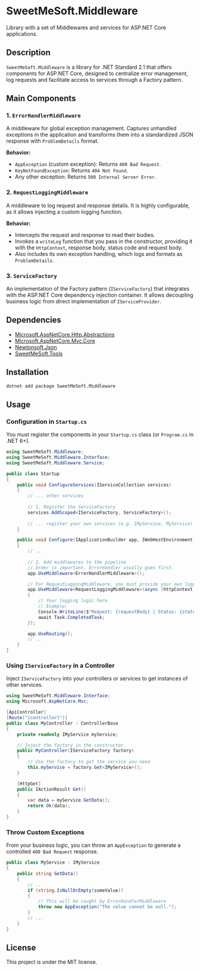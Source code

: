 # SweetMeSoft.Middleware

Library with a set of Middlewares and services for ASP.NET Core applications.

## Description

`SweetMeSoft.Middleware` is a library for .NET Standard 2.1 that offers components for ASP.NET Core, designed to centralize error management, log requests and facilitate access to services through a Factory pattern.

## Main Components

### 1. `ErrorHandlerMiddleware`

A middleware for global exception management. Captures unhandled exceptions in the application and transforms them into a standardized JSON response with `ProblemDetails` format.

**Behavior:**
-   `AppException` (custom exception): Returns `400 Bad Request`.
-   `KeyNotFoundException`: Returns `404 Not Found`.
-   Any other exception: Returns `500 Internal Server Error`.

### 2. `RequestLoggingMiddleware`

A middleware to log request and response details. It is highly configurable, as it allows injecting a custom logging function.

**Behavior:**
-   Intercepts the request and response to read their bodies.
-   Invokes a `writeLog` function that you pass in the constructor, providing it with the `HttpContext`, response body, status code and request body.
-   Also includes its own exception handling, which logs and formats as `ProblemDetails`.

### 3. `ServiceFactory`

An implementation of the Factory pattern (`IServiceFactory`) that integrates with the ASP.NET Core dependency injection container. It allows decoupling business logic from direct implementation of `IServiceProvider`.

## Dependencies

-   [Microsoft.AspNetCore.Http.Abstractions](https://www.nuget.org/packages/Microsoft.AspNetCore.Http.Abstractions)
-   [Microsoft.AspNetCore.Mvc.Core](https://www.nuget.org/packages/Microsoft.AspNetCore.Mvc.Core)
-   [Newtonsoft.Json](https://www.nuget.org/packages/Newtonsoft.Json/)
-   [SweetMeSoft.Tools](https://www.nuget.org/packages/SweetMeSoft.Tools/)

## Installation

```bash
dotnet add package SweetMeSoft.Middleware
```

## Usage

### Configuration in `Startup.cs`

You must register the components in your `Startup.cs` class (or `Program.cs` in .NET 6+).

```csharp
using SweetMeSoft.Middleware;
using SweetMeSoft.Middleware.Interface;
using SweetMeSoft.Middleware.Service;

public class Startup
{
    public void ConfigureServices(IServiceCollection services)
    {
        // ... other services
        
        // 1. Register the ServiceFactory
        services.AddScoped<IServiceFactory, ServiceFactory>();
        
        // ... register your own services (e.g. IMyService, MyService)
    }

    public void Configure(IApplicationBuilder app, IWebHostEnvironment env)
    {
        // ...
        
        // 2. Add middlewares to the pipeline
        // Order is important. ErrorHandler usually goes first.
        app.UseMiddleware<ErrorHandlerMiddleware>();

        // For RequestLoggingMiddleware, you must provide your own logging logic
        app.UseMiddleware<RequestLoggingMiddleware>(async (httpContext, responseBody, statusCode, requestBody) => 
        {
            // Your logging logic here
            // Example:
            Console.WriteLine($"Request: {requestBody} | Status: {statusCode} | Response: {responseBody}");
            await Task.CompletedTask;
        });

        app.UseRouting();
        // ...
    }
}
```

### Using `IServiceFactory` in a Controller

Inject `IServiceFactory` into your controllers or services to get instances of other services.

```csharp
using SweetMeSoft.Middleware.Interface;
using Microsoft.AspNetCore.Mvc;

[ApiController]
[Route("[controller]")]
public class MyController : ControllerBase
{
    private readonly IMyService myService;

    // Inject the factory in the constructor
    public MyController(IServiceFactory factory)
    {
        // Use the factory to get the service you need
        this.myService = factory.Get<IMyService>();
    }

    [HttpGet]
    public IActionResult Get()
    {
        var data = myService.GetData();
        return Ok(data);
    }
}
```

### Throw Custom Exceptions

From your business logic, you can throw an `AppException` to generate a controlled `400 Bad Request` response.

```csharp
public class MyService : IMyService
{
    public string GetData()
    {
        // ...
        if (string.IsNullOrEmpty(someValue))
        {
            // This will be caught by ErrorHandlerMiddleware
            throw new AppException("The value cannot be null.");
        }
        // ...
    }
}
```

## License

This project is under the MIT license.